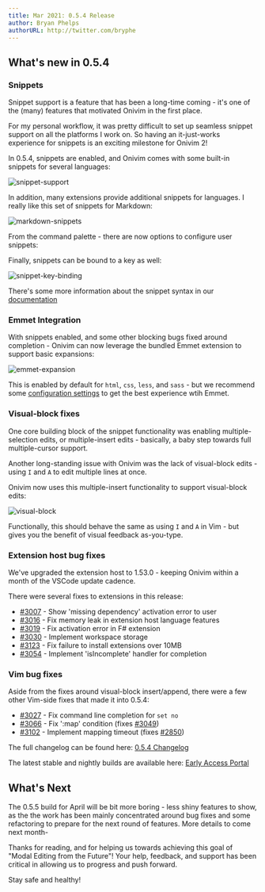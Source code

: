 ```yaml
---
title: Mar 2021: 0.5.4 Release
author: Bryan Phelps
authorURL: http://twitter.com/bryphe
---
```


## What's new in 0.5.4

### Snippets

Snippet support is a feature that has been a long-time coming - it's one of the (many) features that motivated Onivim in the first place.

For my personal workflow, it was pretty difficult to set up seamless snippet support on all the platforms I work on. So having an it-just-works experience for snippets
is an exciting milestone for Onivim 2!

In 0.5.4, snippets are enabled, and Onivim comes with some built-in snippets for several languages:

![snippet-support](https://user-images.githubusercontent.com/13532591/109021934-3276e700-7670-11eb-84d3-3637dc290016.gif)

In addition, many extensions provide additional snippets for languages. I really like this set of snippets for Markdown:

![markdown-snippets](https://user-images.githubusercontent.com/13532591/109021939-33a81400-7670-11eb-97d3-ebbcfa18c3cc.gif)

From the command palette - there are now options to configure user snippets:

Finally, snippets can be bound to a key as well:

![snippet-key-binding](https://user-images.githubusercontent.com/13532591/109041574-082f2480-7684-11eb-9ee4-bc7bcbc89a2c.gif)

There's some more information about the snippet syntax in our [documentation](https://onivim.github.io/docs/using-onivim/snippets)

### Emmet Integration

With snippets enabled, and some other blocking bugs fixed around completion - Onivim can now leverage the bundled Emmet extension to support basic expansions:

![emmet-expansion](https://user-images.githubusercontent.com/13532591/109021943-34d94100-7670-11eb-88ba-bb8f96085d30.gif)

This is enabled by default for `html`, `css`, `less`, and `sass` - but we recommend some [configuration settings](https://onivim.github.io/docs/using-onivim/emmet#recommended-configuration) to get the best experience wtih Emmet.

### Visual-block fixes

One core building block of the snippet functionality was enabling multiple-selection edits, or multiple-insert edits - basically, a baby step towards full multiple-cursor support.

Another long-standing issue with Onivim was the lack of visual-block edits - using `I` and `A` to edit multiple lines at once. 

Onivim now uses this multiple-insert functionality to support visual-block edits:

![visual-block](https://user-images.githubusercontent.com/13532591/109027545-c39c8c80-7675-11eb-89c4-2008a34d9632.gif)

Functionally, this should behave the same as using `I` and `A` in Vim - but gives you the benefit of visual feedback as-you-type.

### Extension host bug fixes

We've upgraded the extension host to 1.53.0 - keeping Onivim within a month of the VSCode update cadence.

There were several fixes to extensions in this release:

- [#3007](https://github.com/onivim/oni2/pulls/3007) - Show 'missing dependency' activation error to user
- [#3016](https://github.com/onivim/oni2/pulls/3016) - Fix memory leak in extension host language features
- [#3019](https://github.com/onivim/oni2/pulls/3019) - Fix activation error in F# extension
- [#3030](https://github.com/onivim/oni2/pulls/3030) - Implement workspace storage
- [#3123](https://github.com/onivim/oni2/pulls/3123) - Fix failure to install extensions over 10MB
- [#3054](https://github.com/onivim/oni2/pulls/3054) - Implement 'isIncomplete' handler for completion

### Vim bug fixes

Aside from the fixes around visual-block insert/append, there were a few other Vim-side fixes that made it into 0.5.4:

- [#3027](https://github.com/onivim/oni2/pulls/3027) - Fix command line completion for `set no`
- [#3066](https://github.com/onivim/oni2/pulls/3066) - Fix ':map' condition (fixes [#3049](https://github.com/onivim/oni2/issues/3049))
- [#3102](https://github.com/onivim/oni2/pulls/3102) - Implement mapping timeout (fixes [#2850](https://github.com/onivim/oni2/issues/2850))

The full changelog can be found here: [0.5.4 Changelog](https://github.com/onivim/oni2/blob/0488d50c47313e5bd5e10eb577d483c7adfb5f96/CHANGES_CURRENT.md)

The latest stable and nightly builds are available here: [Early Access Portal](https://v2.onivim.io/early-access-portal)

## What's Next

The 0.5.5 build for April will be bit more boring - less shiny features to show, as the the work has been mainly concentrated around bug fixes and some refactoring to prepare for the next round of features. More details to come next month-

Thanks for reading, and for helping us towards achieving this goal of "Modal Editing from the Future"! Your help, feedback, and support has been critical in allowing us to progress and push forward.

Stay safe and healthy!
